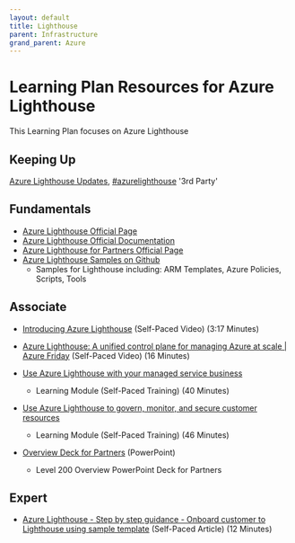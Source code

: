 ```yaml
---
layout: default
title: Lighthouse
parent: Infrastructure
grand_parent: Azure
---
```

# Learning Plan Resources for Azure Lighthouse
This Learning Plan focuses on Azure Lighthouse

## Keeping Up
[Azure Lighthouse Updates](https://azure.microsoft.com/en-us/updates/?query=lighthouse), [#azurelighthouse](https://twitter.com/hashtag/azurelighthouse?lang=en) '3rd Party'
 
## Fundamentals

* [Azure Lighthouse Official Page](https://azure.microsoft.com/en-us/services/azure-lighthouse/)
* [Azure Lighthouse Official Documentation](https://docs.microsoft.com/en-us/azure/lighthouse)
* [Azure Lighthouse for Partners Official Page](https://www.microsoft.com/azure/partners/azure-lighthouse)
* [Azure Lighthouse Samples on Github](https://github.com/Azure/Azure-Lighthouse-samples)
    * Samples for Lighthouse including: ARM Templates, Azure Policies, Scripts, Tools

## Associate

* [Introducing Azure Lighthouse](https://www.youtube.com/watch?v=GotUkvE1_Ng) (Self-Paced Video) (3:17 Minutes)
* [Azure Lighthouse: A unified control plane for managing Azure at scale | Azure Friday](https://www.youtube.com/watch?v=x-Db_AFKCzM) (Self-Paced Video) (16 Minutes)
* [Use Azure Lighthouse with your managed service business](https://docs.microsoft.com/learn/modules/intro-to-azure-lighthouse)
    * Learning Module (Self-Paced Training) (40 Minutes)
* [Use Azure Lighthouse to govern, monitor, and secure customer resources](https://docs.microsoft.com/learn/modules/govern-monitor-secure-resources-azure-lighthouse)
    * Learning Module (Self-Paced Training) (46 Minutes) 

* [Overview Deck for Partners](https://azurepartners.blob.core.windows.net/media/Resources/Enable/Lighthouse/Azure%20Lighthouse%20L200%20(1).pptx) (PowerPoint)
    * Level 200 Overview PowerPoint Deck for Partners
    
## Expert

* [Azure Lighthouse - Step by step guidance - Onboard customer to Lighthouse using sample template](https://techcommunity.microsoft.com/t5/azure-paas-blog/azure-lighthouse-step-by-step-guidance-onboard-customer-to/ba-p/1793055) (Self-Paced Article) (12 Minutes)
